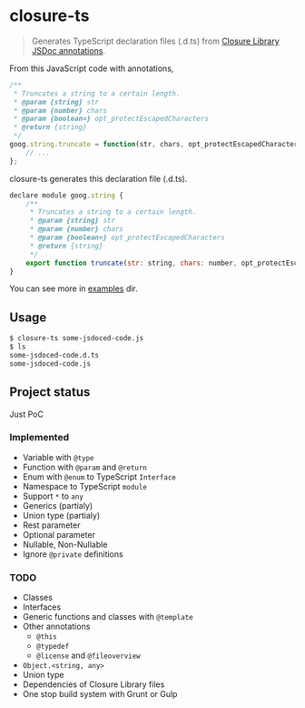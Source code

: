 closure-ts
====

> Generates TypeScript declaration files (.d.ts) from [Closure Library JSDoc annotations](https://developers.google.com/closure/compiler/docs/js-for-compiler).

From this JavaScript code with annotations,
```javascript
/**
 * Truncates a string to a certain length.
 * @param {string} str
 * @param {number} chars
 * @param {boolean=} opt_protectEscapedCharacters
 * @return {string}
 */
goog.string.truncate = function(str, chars, opt_protectEscapedCharacters) {
    // ...
};
```
closure-ts generates this declaration file (.d.ts).
```javascript
declare module goog.string {
    /**
     * Truncates a string to a certain length.
     * @param {string} str
     * @param {number} chars
     * @param {boolean=} opt_protectEscapedCharacters
     * @return {string}
     */
    export function truncate(str: string, chars: number, opt_protectEscapedCharacters?: boolean): string;
}
```

You can see more in [examples](https://github.com/teppeis/closure-ts/tree/master/examples) dir.

## Usage

```bash
$ closure-ts some-jsdoced-code.js
$ ls
some-jsdoced-code.d.ts
some-jsdoced-code.js
```

## Project status

Just PoC

### Implemented

* Variable with `@type`
* Function with `@param` and `@return`
* Enum with `@enum` to TypeScript `Interface`
* Namespace to TypeScript `module`
* Support `*` to `any`
* Generics (partialy)
* Union type (partialy)
* Rest parameter
* Optional parameter
* Nullable, Non-Nullable
* Ignore `@private` definitions

### TODO

* Classes
* Interfaces
* Generic functions and classes with `@template`
* Other annotations
    * `@this`
    * `@typedef`
    * `@license` and `@fileoverview`
* `Object.<string, any>`
* Union type
* Dependencies of Closure Library files
* One stop build system with Grunt or Gulp

